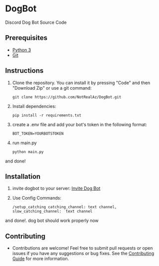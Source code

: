 # DogBot
Discord Dog Bot Source Code

## Prerequisites

* [Python 3](https://www.python.org/)
* [Git](https://git-scm.com/)

## Instructions 

1. Clone the repository. You can install it by pressing "Code" and then "Download Zip" or use a git command:

   ```
   git clone https://github.com/NotRealAz/DogBot.git
   ```
   
2. Install dependencies:
    ```
    pip install -r requirements.txt
    ```

3. create a .env file and add your bot's token in the following format:
    ```
    BOT_TOKEN=YOURBOTSTOKEN
    ```

4. run main.py
    ```
    python main.py
    ```

and done!

## Installation 

1. invite dogbot to your server:
    [Invite Dog Bot](https://discord.com/oauth2/authorize?client_id=1287505374328393768)

2. Use Config Commands:
    ```
    /setup_catching catching_channel: text channel, slow_catching_channel:  text channel
    ```

and done!. dog bot should work properly now

## Contributing

* Contributions are welcome! Feel free to submit pull requests or open issues if you have any suggestions or bug fixes. See the [Contributing Guide](CONTRIBUTING.md) for more information.
